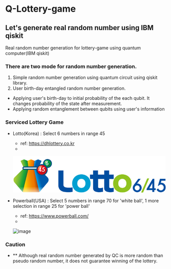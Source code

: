 
# Q-Lottery-game

## Let's generate real random number using IBM qiskit

Real random number generation for lottery-game using quantum computer(IBM qiskit)

### There are two mode for random number generation.

1) Simple random number generation using quantum circuit using qiskit library.
2) User birth-day entangled random number generation.
  - Applying user's birth-day to initial probability of the each qubit. It changes probability of the state after measurement.
  - Applying random entanglement between qubits using user's information

### Serviced Lottery Game

- Lotto(Korea)
  : Select 6 numbers in range 45
    - ref: https://dhlottery.co.kr
    - 
    ![image](src/Lotto645.jpg)

- Powerball(USA)
  : Select 5 numbers in range 70 for 'white ball', 1 more selection in range 25 for 'power ball'
    - ref: https://www.powerball.com/
    - 
    ![image](src/'Powerball.png')

### Caution

- ** Although real random number generated by QC is more random than pseudo random number, it does not guarantee winning of the lottery.
